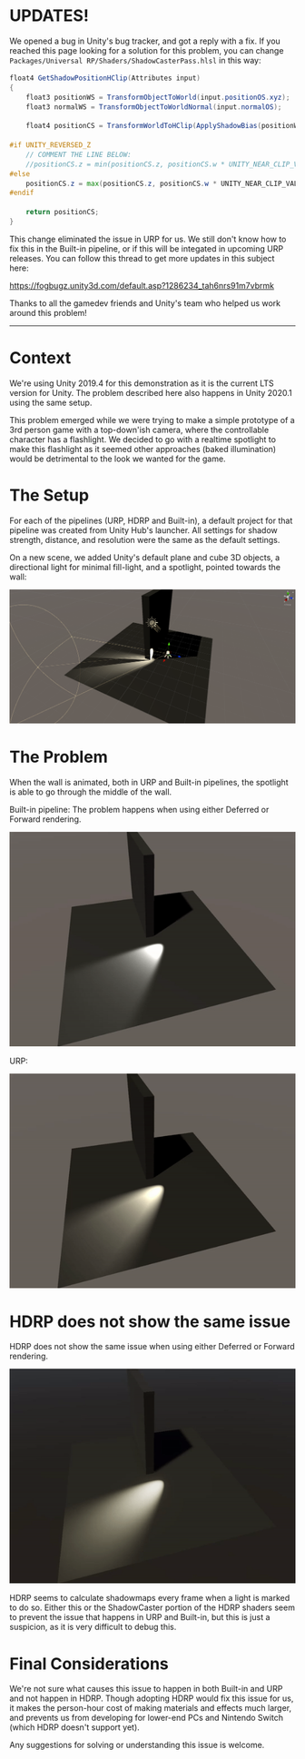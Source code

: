 # UPDATES!

We opened a bug in Unity's bug tracker, and got a reply with a fix. If you reached this page looking for a solution for this problem, you can change `Packages/Universal RP/Shaders/ShadowCasterPass.hlsl` in this way:

```glsl
float4 GetShadowPositionHClip(Attributes input)
{
    float3 positionWS = TransformObjectToWorld(input.positionOS.xyz);
    float3 normalWS = TransformObjectToWorldNormal(input.normalOS);

    float4 positionCS = TransformWorldToHClip(ApplyShadowBias(positionWS, normalWS, _LightDirection));

#if UNITY_REVERSED_Z
    // COMMENT THE LINE BELOW:
    //positionCS.z = min(positionCS.z, positionCS.w * UNITY_NEAR_CLIP_VALUE);
#else
    positionCS.z = max(positionCS.z, positionCS.w * UNITY_NEAR_CLIP_VALUE);
#endif

    return positionCS;
}
```

This change eliminated the issue in URP for us. We still don't know how to fix this in the Built-in pipeline, or if this will be integated in upcoming URP releases. You can follow this thread to get more updates in this subject here:

https://fogbugz.unity3d.com/default.asp?1286234_tah6nrs91m7vbrmk

Thanks to all the gamedev friends and Unity's team who helped us work around this problem!

---

# Context

We're using Unity 2019.4 for this demonstration as it is the current LTS version for Unity. The problem described here also happens in Unity 2020.1 using the same setup.

This problem emerged while we were trying to make a simple prototype of a 3rd person game with a top-down'ish camera, where the controllable character has a flashlight. We decided to go with a realtime spotlight to make this flashlight as it seemed other approaches (baked illumination) would be detrimental to the look we wanted for the game.

# The Setup

For each of the pipelines (URP, HDRP and Built-in), a default project for that pipeline was created from Unity Hub's launcher. All settings for shadow strength, distance, and resolution were the same as the default settings.

On a new scene, we added Unity's default plane and cube 3D objects, a directional light for minimal fill-light, and a spotlight, pointed towards the wall:

![Image of the scene setup](./ReadmeImages/SceneSetup1.png)

# The Problem

When the wall is animated, both in URP and Built-in pipelines, the spotlight is able to go through the middle of the wall.

Built-in pipeline:
The problem happens when using either Deferred or Forward rendering.

![Built-in results](./ReadmeImages/BuiltIn.gif)

URP:

![URP results](./ReadmeImages/URP.gif)

# HDRP does not show the same issue

HDRP does not show the same issue when using either Deferred or Forward rendering.

![HDRP results](./ReadmeImages/HDRP.gif)

HDRP seems to calculate shadowmaps every frame when a light is marked to do so. Either this or the ShadowCaster portion of the HDRP shaders seem to prevent the issue that happens in URP and Built-in, but this is just a suspicion, as it is very difficult to debug this.

# Final Considerations

We're not sure what causes this issue to happen in both Built-in and URP and not happen in HDRP. Though adopting HDRP would fix this issue for us, it makes the person-hour cost of making materials and effects much larger, and prevents us from developing for lower-end PCs and Nintendo Switch (which HDRP doesn't support yet).

Any suggestions for solving or understanding this issue is welcome.